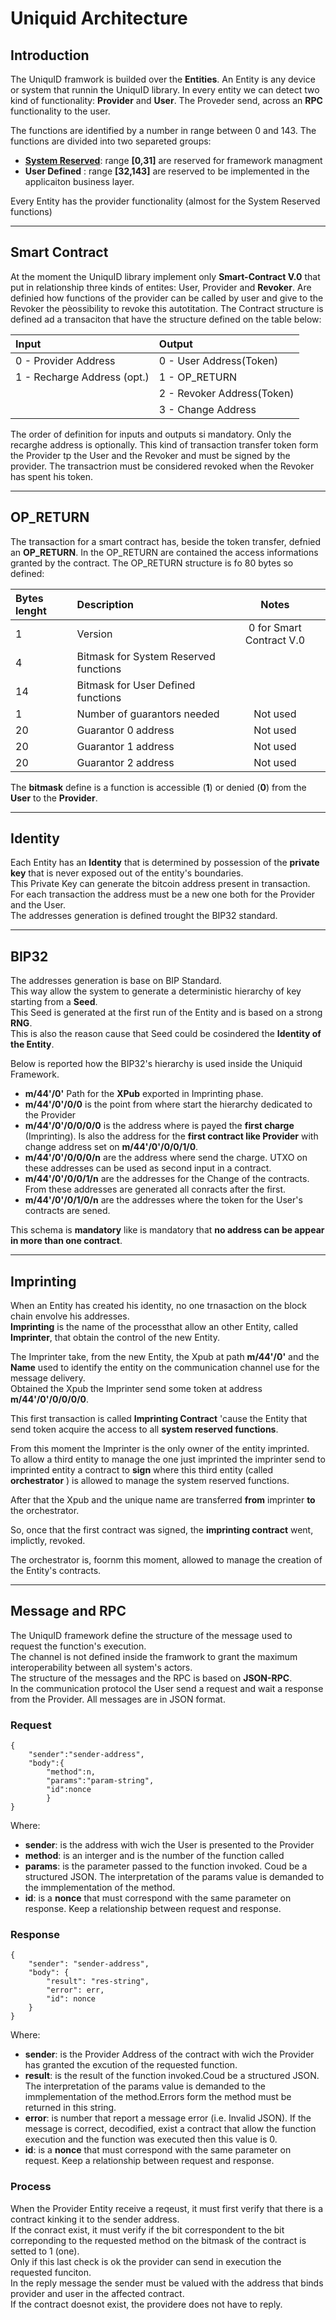 Uniquid Architecture
====================

Introduction
------------
The UniquID framwork is builded over the **Entities**.
An Entity is any device or system that runnin the UniquID library.
In every entity we can detect two kind of functionality: **Provider** and **User**.
The Proveder send, across an **RPC** functionality to the user.

The functions are identified by a number in range  between 0 and 143.
The functions are divided into two separeted groups:

* [**System Reserved**](Documents/systemreserved.md):  range   **[0,31]** are reserved for framework managment 
* **User Defined** : range **[32,143]**  are reserved to be implemented in the applicaiton business layer.

Every Entity has  the provider functionality (almost for the System Reserved functions)
____

Smart Contract
--------------

At the moment the UniquID library implement only **Smart-Contract V.0** that put in relationship three kinds of entites: User, Provider and **Revoker**.
Are definied how functions of the provider can be called by user and give to the Revoker the pèossibility to revoke this autotitation.
The Contract structure is defined ad a transaciton that have the structure defined on the table below:

|Input    |Output                                                           | 
|:-----|:-------------------------------------------------------------------| 
| 0 - Provider Address    | 0 - User Address(Token) | 
| 1 - Recharge Address (opt.) | 1 - OP_RETURN |
||2 - Revoker Address(Token) |
||3 - Change Address|

The order of definition for inputs and outputs si mandatory. 
Only the recarghe address is optionally.
This kind of transaction transfer token form the Provider tp the User and the Revoker and must be signed by the provider.
The transactrion must be considered revoked when the Revoker has spent his token.
___
OP_RETURN
---------
The transaction for a smart contract has, beside the token transfer, defnied an **OP_RETURN**.
In the OP_RETURN are contained the access informations granted by the contract.
The OP_RETURN structure is fo 80 bytes so defined:

|Bytes lenght    |Description                                                           |Notes| 
|:-----|:-------------------------------------------------------------------|:---:|
|1|Version| 0 for Smart Contract V.0| 
|4|Bitmask for System Reserved functions ||
|14|Bitmask for User Defined functions ||
|1|Number of guarantors needed|Not used|
|20|Guarantor 0 address|Not used|
|20|Guarantor 1 address|Not used|
|20|Guarantor 2 address|Not used|


The **bitmask** define is a function is accessible (**1**) or denied (**0**) from the **User** to the **Provider**.

___
Identity
--------
Each Entity has an **Identity** that is determined by possession of the **private key** that is never exposed out of the entity's boundaries.<br>
This Private Key can generate the bitcoin address present in transaction.<br>
For each transaction the address must be a new one both for the Provider and the User.<br>
The addresses generation is defined trought the BIP32 standard.

___
BIP32
---
The addresses generation is base on BIP Standard.<br>
This way allow the system to generate a deterministic hierarchy of key starting from a **Seed**.<br>
This Seed is generated at the first run of the Entity and is based on a strong **RNG**.<br>
This is also the reason cause that Seed could be cosindered the **Identity of the Entity**.

Below is reported how the BIP32's hierarchy is used inside the Uniquid Framework.

* **m/44'/0'** Path for the **XPub** exported in Imprinting phase.
* **m/44'/0'/0/0** is the point from where start the hierarchy dedicated to the Provider
* **m/44'/0'/0/0/0/0** is the address where is payed the **first charge** (Imprinting). Is also the address for the **first contract like Provider** with change address set on **m/44'/0'/0/0/1/0**.
* **m/44'/0'/0/0/0/n** are the address where send the charge. UTXO on these addresses can be used as second input in a contract. 
* **m/44'/0'/0/0/1/n** are the addresses for the Change of the contracts. From these addresses are generated all conracts after the first.
* **m/44'/0'/0/1/0/n** are the addresses where the token for the User's contracts are sened.


This schema is **mandatory** like is mandatory that **no address can be appear in more than one contract**.

___
Imprinting
----------
When an Entity has created his identity, no one trnasaction on the block chain envolve his addresses.<br>
**Imprinting** is the name of the processthat allow an other Entity, called **Imprinter**, that obtain the control of the new Entity.<br>

The Imprinter take, from the new Entity, the Xpub at path **m/44'/0'**  and the **Name** used to identify the entity on the communication channel use for the message delivery.<br>
Obtained the Xpub the Imprinter send some token at address **m/44'/0'/0/0/0/0**.

This first transaction is called **Imprinting Contract** 'cause the Entity that send token acquire the access to all **system reserved functions**.

From this moment the Imprinter is the only owner of the entity imprinted.<br>
To allow a third  entity to manage the one just imprinted the imprinter send to imprinted entity a contract to  **sign**  where this third entity (called **orchestrator** ) is allowed to manage the system reserved functions. <br>

After that the Xpub and the unique name are transferred **from** imprinter **to** the orchestrator.

So, once that the first contract was signed, the **imprinting contract** went, implictly, revoked.

The orchestrator is, foornm this moment, allowed to manage the creation of the Entity's contracts.
___

Message and RPC
---
The UniquID framework define the structure of the message used to request the function's execution.<br>
The channel is not defined inside the framwork to grant the maximum interoperability between all system's actors.<br>
The structure of the messages and the RPC is based on **JSON-RPC**.<br>
In the communication protocol the User send a request and wait a response from the Provider.
All messages are in JSON format.

### Request
```
{
    "sender":"sender-address", 
    "body":{
        "method":n, 
        "params":"param-string", 
        "id":nonce
        }
} 
```

Where:<br>
* **sender**: is the address with wich the User is presented to the Provider
* **method**: is an interger and is the number of the function called
* **params**: is the parameter passed to the function invoked. Coud be a structured JSON. The interpretation of the params value is demanded to the immplementation of the method.
* **id**: is a **nonce** that must correspond with the same parameter on response. Keep a relationship between request and response.


### Response
```
{
	"sender": "sender-address",
	"body": {
		"result": "res-string",
		"error": err,
		"id": nonce
	}
}
```
Where:<br>
* **sender**: is the Provider Address of the contract with wich the Provider has granted the excution of the requested function.
* **result**: is the result of the function invoked.Coud be a structured JSON. The interpretation of the params value is demanded to the immplementation of the method.Errors form the method must be returned in this string.
* **error**: is number that report a message error (i.e. Invalid JSON). If the message is correct, decodified, exist a contract that allow the function execution and the function was executed then this value is 0.
* **id**: is a **nonce** that must correspond with the same parameter on request. Keep a relationship between request and response.

### Process
When the Provider Entity receive a reqeust, it must first verify that there is a contract kinking it to the sender address.<br>
If the conract exist, it must verify if the bit correspondent to the bit correponding to the requested method on the bitmask of the contract is setted to 1 (one).<br>
Only if this last check is ok the provider can send in execution the requested funciton.<br>
In the reply message the sender must be valued with the address that binds provider and user in the affected contract. <br>
If the contract doesnot exist, the providere does not have to reply.<br>